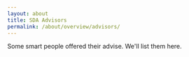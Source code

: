 ```yaml
---
layout: about
title: SDA Advisors
permalink: /about/overview/advisors/
---
```

Some smart people offered their advise. We'll list them here.
